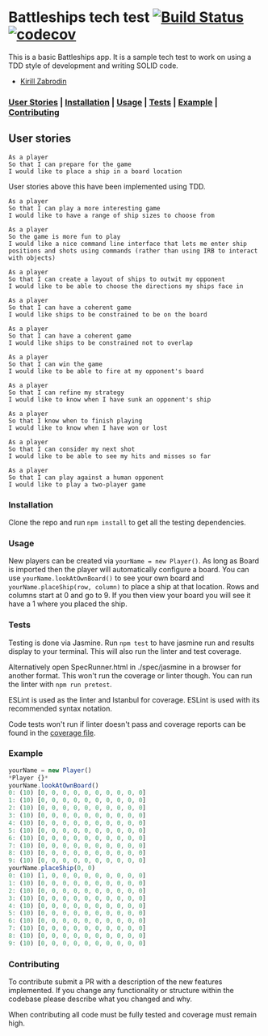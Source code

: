 # Battleships tech test   [![Build Status](https://travis-ci.org/kirillzabrodin/battleships.svg?branch=master)](https://travis-ci.org/kirillzabrodin/battleships)   [![codecov](https://codecov.io/gh/kirillzabrodin/battleships/branch/master/graph/badge.svg)](https://codecov.io/gh/kirillzabrodin/battleships)

This is a basic Battleships app. It is a sample tech test to work on using a TDD style of development and writing SOLID code.

* [Kirill Zabrodin](https://github.com/kirillzabrodin)

### [User Stories](https://github.com/kirillzabrodin/battleships#user-stories) | [Installation](https://github.com/kirillzabrodin/battleships#installation) | [Usage](https://github.com/kirillzabrodin/battleships#usage) | [Tests](https://github.com/kirillzabrodin/battleships#tests) | [Example](https://github.com/kirillzabrodin/battleships#example) | [Contributing](https://github.com/kirillzabrodin/battleships#contributing)

## User stories
```
As a player
So that I can prepare for the game
I would like to place a ship in a board location
```
User stories above this have been implemented using TDD.
```
As a player
So that I can play a more interesting game
I would like to have a range of ship sizes to choose from

As a player
So the game is more fun to play
I would like a nice command line interface that lets me enter ship positions and shots using commands (rather than using IRB to interact with objects)

As a player
So that I can create a layout of ships to outwit my opponent
I would like to be able to choose the directions my ships face in

As a player
So that I can have a coherent game
I would like ships to be constrained to be on the board

As a player
So that I can have a coherent game
I would like ships to be constrained not to overlap

As a player
So that I can win the game
I would like to be able to fire at my opponent's board

As a player
So that I can refine my strategy
I would like to know when I have sunk an opponent's ship

As a player
So that I know when to finish playing
I would like to know when I have won or lost

As a player
So that I can consider my next shot
I would like to be able to see my hits and misses so far

As a player
So that I can play against a human opponent
I would like to play a two-player game
```

### Installation

Clone the repo and run ```npm install``` to get all the testing dependencies.

### Usage

New players can be created via ```yourName = new Player()```. As long as Board is imported then the player will automatically configure a board. You can use ```yourName.lookAtOwnBoard()``` to see your own board and ```yourName.placeShip(row, column)``` to place a ship at that location. Rows and columns start at 0 and go to 9. If you then view your board you will see it have a 1 where you placed the ship.

### Tests

Testing is done via Jasmine. Run ```npm test``` to have jasmine run and results display to your terminal. This will also run the linter and test coverage.

Alternatively open SpecRunner.html in ./spec/jasmine in a browser for another format. This won't run the coverage or linter though. You can run the linter with ```npm run pretest```.

ESLint is used as the linter and Istanbul for coverage. ESLint is used with its recommended syntax notation.

Code tests won't run if linter doesn't pass and coverage reports can be found in the [coverage file](https://github.com/kirillzabrodin/battleships/tree/master/spec/jasmine/coverage).

### Example

```javascript
yourName = new Player()
*Player {}*
yourName.lookAtOwnBoard()
0: (10) [0, 0, 0, 0, 0, 0, 0, 0, 0, 0]
1: (10) [0, 0, 0, 0, 0, 0, 0, 0, 0, 0]
2: (10) [0, 0, 0, 0, 0, 0, 0, 0, 0, 0]
3: (10) [0, 0, 0, 0, 0, 0, 0, 0, 0, 0]
4: (10) [0, 0, 0, 0, 0, 0, 0, 0, 0, 0]
5: (10) [0, 0, 0, 0, 0, 0, 0, 0, 0, 0]
6: (10) [0, 0, 0, 0, 0, 0, 0, 0, 0, 0]
7: (10) [0, 0, 0, 0, 0, 0, 0, 0, 0, 0]
8: (10) [0, 0, 0, 0, 0, 0, 0, 0, 0, 0]
9: (10) [0, 0, 0, 0, 0, 0, 0, 0, 0, 0]
yourName.placeShip(0, 0)
0: (10) [1, 0, 0, 0, 0, 0, 0, 0, 0, 0]
1: (10) [0, 0, 0, 0, 0, 0, 0, 0, 0, 0]
2: (10) [0, 0, 0, 0, 0, 0, 0, 0, 0, 0]
3: (10) [0, 0, 0, 0, 0, 0, 0, 0, 0, 0]
4: (10) [0, 0, 0, 0, 0, 0, 0, 0, 0, 0]
5: (10) [0, 0, 0, 0, 0, 0, 0, 0, 0, 0]
6: (10) [0, 0, 0, 0, 0, 0, 0, 0, 0, 0]
7: (10) [0, 0, 0, 0, 0, 0, 0, 0, 0, 0]
8: (10) [0, 0, 0, 0, 0, 0, 0, 0, 0, 0]
9: (10) [0, 0, 0, 0, 0, 0, 0, 0, 0, 0]
```

### Contributing

To contribute submit a PR with a description of the new features implemented. If you change any functionality or structure within the codebase please describe what you changed and why.

When contributing all code must be fully tested and coverage must remain high.
